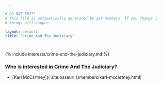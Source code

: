 ```yaml
---

# DO NOT EDIT!
# This file is automatically generated by get-members. If you change it, bad
# things will happen.

layout: default
title: "Crime And The Judiciary"

---
```


{% include interests/crime-and-the-judiciary.md %}

### Who is interested in Crime And The Judiciary?


* [Karl McCartney]({ site.baseurl }}members/karl-mccartney.html)
